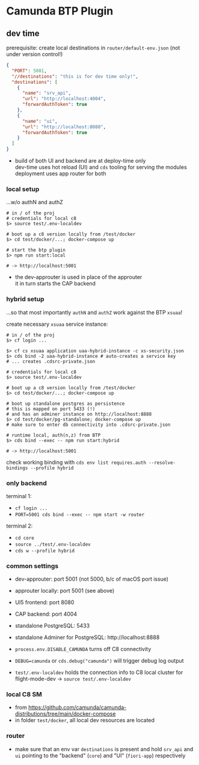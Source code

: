 # Camunda BTP Plugin

## dev time

prerequisite: create local destinations in `router/default-env.json` (not under version control!)

```json
{
  "PORT": 5001,
  "//destinations": "this is for dev time only!",
  "destinations": [
    {
      "name": "srv_api",
      "url": "http://localhost:4004",
      "forwardAuthToken": true
    },
    {
      "name": "ui",
      "url": "http://localhost:8080",
      "forwardAuthToken": true
    }
  ]
}
```

- build of both UI and backend are at deploy-time only  
  dev-time uses hot reload (UI) and `cds` tooling for serving the modules  
  deployment uses app router for both
  
### local setup

...w/o authN and authZ

```shell
# in / of the proj
# credentials for local c8
$> source test/.env-localdev

# boot up a c8 version locally from /test/docker
$> cd test/docker/...; docker-compose up

# start the btp plugin
$> npm run start:local

# -> http://localhost:5001
```

- the dev-approuter is used in place of the approuter  
  it in turn starts the CAP backend


### hybrid setup

...so that most importantly `authN` and `authZ` work against the BTP `xsuaa`!

create necessary `xsuaa` service instance:

```shell
# in / of the proj
$> cf login ...

$> cf cs xsuaa application uaa-hybrid-instance -c xs-security.json
$> cds bind -2 uaa-hybrid-instance # auto-creates a service key
# ... creates .cdsrc-private.json

# credentials for local c8
$> source test/.env-localdev

# boot up a c8 version locally from /test/docker
$> cd test/docker/...; docker-compose up

# boot up standalone postgres as persistence
# this is mapped on port 5433 (!)
# and has an adminer instance on http://localhost:8888
$> cd test/docker/pg-standalone; docker-compose up
# make sure to enter db connectivity into .cdsrc-private.json

# runtime local, auth(n,z) from BTP
$> cds bind --exec -- npm run start:hybrid

# -> http://localhost:5001
```

check working binding with `cds env list requires.auth --resolve-bindings --profile hybrid`

### only backend

terminal 1: 

- `cf login ...`
- `PORT=5001 cds bind --exec -- npm start -w router`

terminal 2:

- `cd core`
- `source ../test/.env-localdev`
- `cds w --profile hybrid`

### common settings

- dev-approuter: port 5001 (not 5000, b/c of macOS port issue)
- approuter locally: port 5001 (see above)
- UI5 frontend: port 8080
- CAP backend: port 4004

- standalone PostgreSQL: 5433
- standalone Adminer for PostgreSQL: http://localhost:8888

- `process.env.DISABLE_CAMUNDA` turns off C8 connectivity
- `DEBUG=camunda` or `cds.debug("camunda")` will trigger debug log output

- `test/.env-localdev` holds the connection info to C8 local cluster for flight-mode-dev &rarr; `source test/.env-localdev`

### local C8 SM

- from https://github.com/camunda/camunda-distributions/tree/main/docker-compose
- in folder `test/docker`, all local dev resources are located


### router

- make sure that an env var `destinations` is present and hold `srv_api` and `ui` pointing to the "backend" (`core`) and "UI" (`fiori-app`) respectively
